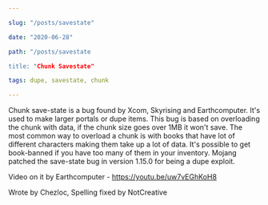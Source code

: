 ```yaml
---

slug: "/posts/savestate"

date: "2020-06-28"

path: "/posts/savestate

title: "Chunk Savestate"

tags: dupe, savestate, chunk

---
```


Chunk save-state is a bug found by Xcom, Skyrising and Earthcomputer. It's used to make larger portals or dupe items. This bug is based on overloading the chunk with data, if the chunk size goes over 1MB it won't save. The most common way to overload a chunk is with books that have lot of different characters making them take up a lot of data. It's possible to get book-banned if you have too many of them in your inventory. Mojang patched the save-state bug in version 1.15.0 for being a dupe exploit. 

Video on it by Earthcomputer - https://youtu.be/uw7vEGhKoH8

Wrote by Chezloc, Spelling fixed by NotCreative






